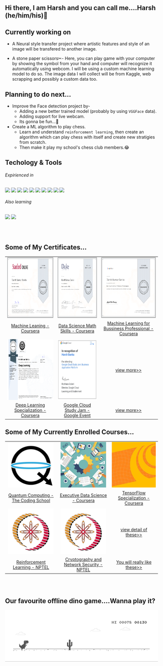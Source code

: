 ## Hi there, I am Harsh and you can call me....Harsh (he/him/his)👋


## Currently working on
* A Neural style transfer project where artistic features and style of an image will be transfered to another image.

* A stone paper scissors✂- Here, you can play game with your computer by showing the symbol from your hand and computer will recognize it automatically using webcom. I will be using a custom machine learning model to do so. The image data I will collect will be from Kaggle, web scrapping and possibly a custom data too.



## Planning to do next...
* Improve the Face detection project by-
   * Adding a new better trained model (probably by using `VGGFace` data).
   * Adding support for live webcam.
   * Its gonna be fun...🤩
* Create a ML algorithm to play chess.
  * Learn and understand `reinforcement learning`, then create an algorithm which can play chess with itself and create new stratigies from scratch.
  * Then make it play my school's chess club members.😂



## Techology & Tools

###### Expirienced in
![](https://img.shields.io/badge/OS-Windows-informational?style=flat&logo=Windows&logoColor=white&color=2bbc8a) 
![](https://img.shields.io/badge/Code-Python-informational?style=flat&logo=python&logoColor=white&color=2bbc8a) 
![](https://img.shields.io/badge/Code-HTML-informational?style=flat&logo=HTML5&logoColor=white&color=2bbc8a) 
![](https://img.shields.io/badge/Code-Java-informational?style=flat&logo=java&logoColor=white&color=2bbc8a) 
![](https://img.shields.io/badge/Code-Octave-informational?style=flat&logo=Octave&logoColor=white&color=2bbc8a) 
![](https://img.shields.io/badge/Editor-Jupyter-informational?style=flat&logo=Jupyter&logoColor=white&color=2bbc8a) 
![](https://img.shields.io/badge/Cloud-Google_Cloud_Platform-informational?style=flat&logo=Google-Cloud&logoColor=white&color=2bbc8a) 
![](https://img.shields.io/badge/Tool-Android_Studio-informational?style=flat&logo=Android-Studio&logoColor=white&color=2bbc8a) 
![](https://img.shields.io/badge/Tool-TensorFlow_informational?style=flat&logo=Tensorflow&logoColor=white&color=2bbc8a) 
![](https://img.shields.io/badge/Tool-Google_Colab-informational?style=flat&logo=Google-Colab&logoColor=white&color=2bbc8a) 

###### Also learning
![](https://img.shields.io/badge/Cloud-Microsoft_Azure-informational?style=flat&logo=Microsoft-Azure&logoColor=white&color=2bbc8a)
![](https://img.shields.io/badge/Editor-Visual_Studio_Code-informational?style=flat&logo=Visual-Studio-Code&logoColor=white&color=2bbc8a)

<br/><br/>
## Some of My Certificates...
|  |  |  |
| :-: | :-: | :-: |
| [<img src="certificates/Coursera Course- Machine Learning by Stanford.png" height="200px">](https://github.com/LordHarsh/LordHarsh/blob/main/certificates/README.md#this-my-first-course-related-to-machine-learning) | [<img src="certificates/Coursera Course- Data Science Math Skills Duke.png" height="200px">](https://github.com/LordHarsh/LordHarsh/blob/main/certificates/README.md#data-science-math) | [<img src="certificates/Coursera Course- Machine Learning for Bussiness Professional.png" height="200px">](https://github.com/LordHarsh/LordHarsh/blob/main/certificates/README.md#machine-learning-for-business)
| [Machine Leaning - Coursera](https://github.com/LordHarsh/LordHarsh/blob/main/certificates/README.md#this-my-first-course-related-to-machine-learning) | [Data Science Math Skills - Coursera](https://github.com/LordHarsh/LordHarsh/blob/main/certificates/README.md#data-science-math) |  [Machine Learning for Bussiness Professional - Coursera](https://github.com/LordHarsh/LordHarsh/blob/main/certificates/README.md#machine-learning-for-business)  |
|  |  |  |
|[<img src="certificates/Coursera Specialization- Deep Learning.png" height="200px">](https://github.com/LordHarsh/LordHarsh/blob/main/certificates/README.md#this-is-my-favourite-one-here-i-got-to-make-many-many-projects-including-cat-vs-dog-recognition-system-face-recognition-art-generation-and-more-there-were-also-some-case-studies-unluckily-i-cant-share-the-code-due-to-the-courseras-honour-policy) | [<img src="certificates/Event- Google Cloud Study Jam_ Business Application Platform.png" height="200px">](https://github.com/LordHarsh/LordHarsh/blob/main/certificates/README.md#events) | [view more>>](https://github.com/LordHarsh/LordHarsh/tree/main/certificates#my-computer-related-certificates) |
| [Deep Learning Specialization - Coursera](https://github.com/LordHarsh/LordHarsh/blob/main/certificates/README.md#this-is-my-favourite-one-here-i-got-to-make-many-many-projects-including-cat-vs-dog-recognition-system-face-recognition-art-generation-and-more-there-were-also-some-case-studies-unluckily-i-cant-share-the-code-due-to-the-courseras-honour-policy) | [Google Cloud Study Jam - Google Event](https://github.com/LordHarsh/LordHarsh/blob/main/certificates/README.md#events) |  [view more>>](https://github.com/LordHarsh/LordHarsh/tree/main/certificates#my-computer-related-certificates)  |


## Some of My Currently Enrolled Courses...
|  |  |  |
| :-: | :-: | :-: |
| [<img src="other_courses/qubitbyqubit.jpg" height="150px">](https://github.com/LordHarsh/LordHarsh/blob/main/other_courses/README.md#introduction-to-quantum-computing-with-ibm-quantum) | [<img src="other_courses/Executive Data Science.jpg" height="150px">](https://github.com/LordHarsh/LordHarsh/blob/main/other_courses/README.md#coursera) | [<img src="other_courses/Deeplearning_ai_tensorflow.jpg" height="150px">](https://github.com/LordHarsh/LordHarsh/blob/main/other_courses/README.md#coursera) |
| [Quantum Computing - The Coding School](https://github.com/LordHarsh/LordHarsh/blob/main/other_courses/README.md#introduction-to-quantum-computing-with-ibm-quantum) | [Executive Data Science - Coursera](https://github.com/LordHarsh/LordHarsh/blob/main/other_courses/README.md#coursera) |  [TensorFlow Specialization - Coursera](https://github.com/LordHarsh/LordHarsh/blob/main/other_courses/README.md#coursera)  |
|  |  |  |
|[<img src="other_courses/NPTEL_logo_128.png" height="150px">](https://github.com/LordHarsh/LordHarsh/blob/main/other_courses/README.md#swayam) | [<img src="other_courses/NPTEL_logo_128.png" height="150px">](https://github.com/LordHarsh/LordHarsh/blob/main/other_courses/README.md#swayam) | [view detail of these>>](https://github.com/LordHarsh/LordHarsh/blob/main/other_courses/README.md#work-in-progress) |
| [Reinforcement Learning - NPTEL](https://github.com/LordHarsh/LordHarsh/blob/main/other_courses/README.md#swayam) | [Cryptography and Network Security - NPTEL](https://github.com/LordHarsh/LordHarsh/blob/main/other_courses/README.md#swayam) |  [You will really like these>>](https://github.com/LordHarsh/LordHarsh/blob/main/other_courses/README.md#work-in-progress)  |


<br/><br/>
## Our favourite offline dino game....Wanna play it?

![image](dino.gif  "To play it turn off your internet")
<!--
**LordHarsh/LordHarsh** is a ✨ _special_ ✨ repository because its `README.md` (this file) appears on your GitHub profile.

Here are some ideas to get you started:

- 🔭 I’m currently working on ...
- 🌱 I’m currently learning ...
- 👯 I’m looking to collaborate on ...
- 🤔 I’m looking for help with ...
- 💬 Ask me about ...
- 📫 How to reach me: ...
- 😄 Pronouns: ...
- ⚡ Fun fact: ...
-->
